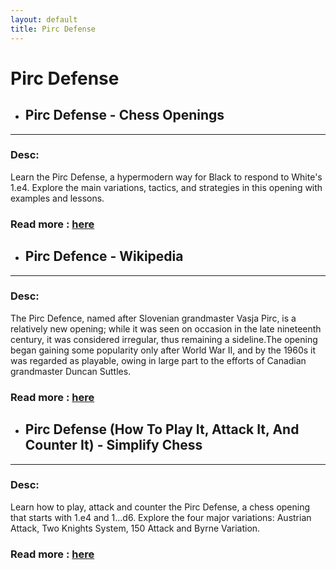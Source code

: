 ```yaml
---
layout: default
title: Pirc Defense
---
```

# Pirc Defense
- ## **Pirc Defense - Chess Openings** 

---
### Desc: 
 Learn the Pirc Defense, a hypermodern way for Black to respond to White's 1.e4. Explore the main variations, tactics, and strategies in this opening with examples and lessons. 
### Read more : [here](https://www.chess.com/openings/Pirc-Defense) 
- ## **Pirc Defence - Wikipedia** 

---
### Desc: 
 The Pirc Defence, named after Slovenian grandmaster Vasja Pirc, is a relatively new opening; while it was seen on occasion in the late nineteenth century, it was considered irregular, thus remaining a sideline.The opening began gaining some popularity only after World War II, and by the 1960s it was regarded as playable, owing in large part to the efforts of Canadian grandmaster Duncan Suttles. 
### Read more : [here](https://en.wikipedia.org/wiki/Pirc_Defence) 
- ## **Pirc Defense (How To Play It, Attack It, And Counter It) - Simplify Chess** 

---
### Desc: 
 Learn how to play, attack and counter the Pirc Defense, a chess opening that starts with 1.e4 and 1...d6. Explore the four major variations: Austrian Attack, Two Knights System, 150 Attack and Byrne Variation. 
### Read more : [here](https://simplifychess.com/pirc-defense/) 


